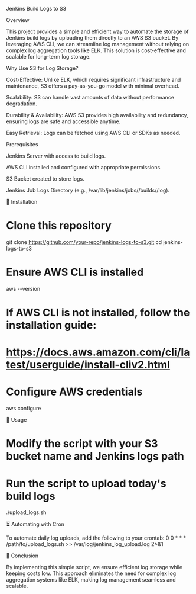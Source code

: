 Jenkins Build Logs to S3

Overview

This project provides a simple and efficient way to automate the storage of Jenkins build logs by uploading them directly to an AWS S3 bucket. By leveraging AWS CLI, we can streamline log management without relying on complex log aggregation tools like ELK. This solution is cost-effective and scalable for long-term log storage.

Why Use S3 for Log Storage?

Cost-Effective: Unlike ELK, which requires significant infrastructure and maintenance, S3 offers a pay-as-you-go model with minimal overhead.

Scalability: S3 can handle vast amounts of data without performance degradation.

Durability & Availability: AWS S3 provides high availability and redundancy, ensuring logs are safe and accessible anytime.

Easy Retrieval: Logs can be fetched using AWS CLI or SDKs as needed.

Prerequisites

Jenkins Server with access to build logs.

AWS CLI installed and configured with appropriate permissions.

S3 Bucket created to store logs.

Jenkins Job Logs Directory (e.g., /var/lib/jenkins/jobs/<job-name>/builds/<build-number>/log).


🔧 Installation

# Clone this repository
git clone https://github.com/your-repo/jenkins-logs-to-s3.git
cd jenkins-logs-to-s3

# Ensure AWS CLI is installed
aws --version

# If AWS CLI is not installed, follow the installation guide:
# https://docs.aws.amazon.com/cli/latest/userguide/install-cliv2.html

# Configure AWS credentials
aws configure

🚀 Usage
# Modify the script with your S3 bucket name and Jenkins logs path
# Run the script to upload today's build logs
./upload_logs.sh

⏳ Automating with Cron

To automate daily log uploads, add the following to your crontab:
0 0 * * * /path/to/upload_logs.sh >> /var/log/jenkins_log_upload.log 2>&1

🎯 Conclusion

By implementing this simple script, we ensure efficient log storage while keeping costs low. This approach eliminates the need for complex log aggregation systems like ELK, making log management seamless and scalable.
